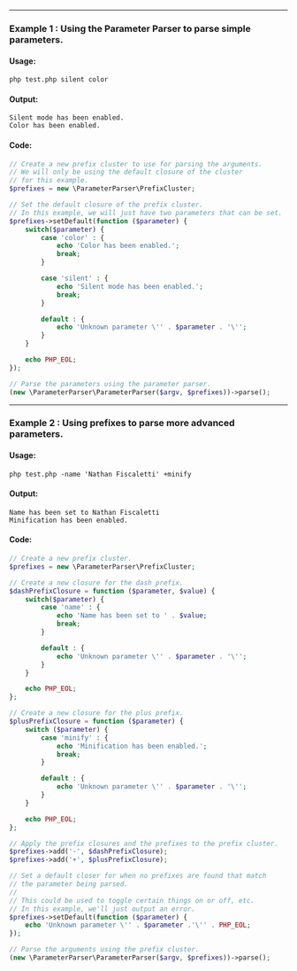 ----
### Example 1 : Using the Parameter Parser to parse simple parameters.

#### Usage: 
    php test.php silent color
#### Output: 
    Silent mode has been enabled.
    Color has been enabled.
#### Code:
```php
// Create a new prefix cluster to use for parsing the arguments.
// We will only be using the default closure of the cluster
// for this example.
$prefixes = new \ParameterParser\PrefixCluster;

// Set the default closure of the prefix cluster.
// In this example, we will just have two parameters that can be set.
$prefixes->setDefault(function ($parameter) {
    switch($parameter) {
        case 'color' : {
            echo 'Color has been enabled.';
            break;
        }

        case 'silent' : {
            echo 'Silent mode has been enabled.';
            break;
        }

        default : {
            echo 'Unknown parameter \'' . $parameter . '\'';
        }
    }

    echo PHP_EOL;
});

// Parse the parameters using the parameter parser.
(new \ParameterParser\ParameterParser($argv, $prefixes))->parse();
```
----
### Example 2 : Using prefixes to parse more advanced parameters.

#### Usage: 
    php test.php -name 'Nathan Fiscaletti' +minify
#### Output:
    Name has been set to Nathan Fiscaletti
    Minification has been enabled.
#### Code:
```php
// Create a new prefix cluster.
$prefixes = new \ParameterParser\PrefixCluster;

// Create a new closure for the dash prefix.
$dashPrefixClosure = function ($parameter, $value) {
    switch($parameter) {
        case 'name' : {
            echo 'Name has been set to ' . $value;
            break;
        }

        default : {
            echo 'Unknown parameter \'' . $parameter . '\'';
        }
    }

    echo PHP_EOL;
};

// Create a new closure for the plus prefix.
$plusPrefixClosure = function ($parameter) {
    switch ($parameter) {
        case 'minify' : {
            echo 'Minification has been enabled.';
            break;
        }

        default : {
            echo 'Unknown parameter \'' . $parameter . '\'';
        }
    }

    echo PHP_EOL;
};

// Apply the prefix closures and the prefixes to the prefix cluster.
$prefixes->add('-', $dashPrefixClosure);
$prefixes->add('+', $plusPrefixClosure);

// Set a default closer for when no prefixes are found that match
// the parameter being parsed. 
// 
// This could be used to toggle certain things on or off, etc.
// In this example, we'll just output an error.
$prefixes->setDefault(function ($parameter) {
    echo 'Unknown parameter \'' . $parameter .'\'' . PHP_EOL;
});

// Parse the arguments using the prefix cluster.
(new \ParameterParser\ParameterParser($argv, $prefixes))->parse();
```
